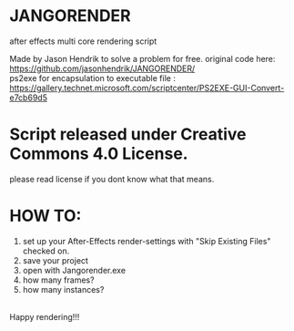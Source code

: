# JANGORENDER
after effects multi core rendering script

Made by Jason Hendrik to solve a problem for free.
original code here: https://github.com/jasonhendrik/JANGORENDER/
<br> ps2exe for encapsulation to executable file : https://gallery.technet.microsoft.com/scriptcenter/PS2EXE-GUI-Convert-e7cb69d5

# Script released under Creative Commons 4.0 License.
please read license if you dont know what that means.

# HOW TO:
<ol>
  
<li>set up your After-Effects render-settings with "Skip Existing Files" checked on.</li>

<li>save your project</li>


<li>open with Jangorender.exe</li>


<li>how many frames?</li>

<li>how many instances?</li>
</ol>
<br>
Happy rendering!!!
